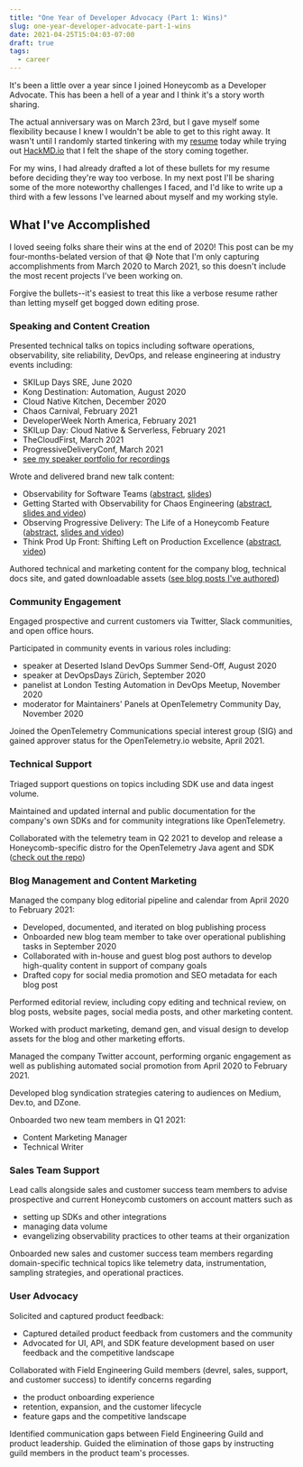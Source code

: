 ```yaml
---
title: "One Year of Developer Advocacy (Part 1: Wins)"
slug: one-year-developer-advocate-part-1-wins
date: 2021-04-25T15:04:03-07:00
draft: true
tags:
  - career
---
```


It's been a little over a year since I joined Honeycomb as a Developer Advocate.
This has been a hell of a year and I think it's a story worth sharing.

<!--more-->

The actual anniversary was on March 23rd, but I gave myself some flexibility
because I knew I wouldn't be able to get to this right away.
It wasn't until I randomly started tinkering with my [resume](/resume/) today
while trying out [HackMD.io](https://hackmd.io)
that I felt the shape of the story coming together.

For my wins, I had already drafted a lot of these bullets for my resume
before deciding they're way too verbose.
In my next post I'll be sharing some of the more noteworthy challenges I faced,
and I'd like to write up a third with a few lessons I've learned about myself
and my working style.

## What I've Accomplished

I loved seeing folks share their wins at the end of 2020!
This post can be my four-months-belated version of that 😅
Note that I'm only capturing accomplishments from March 2020 to March 2021,
so this doesn't include the most recent projects I've been working on.

Forgive the bullets--it's easiest to treat this like a verbose resume
rather than letting myself get bogged down editing prose.

### Speaking and Content Creation

Presented technical talks on topics including software operations,
observability, site reliability, DevOps, and release engineering
at industry events including:

- SKILup Days SRE, June 2020
- Kong Destination: Automation, August 2020
- Cloud Native Kitchen, December 2020
- Chaos Carnival, February 2021
- DeveloperWeek North America, February 2021
- SKILup Day: Cloud Native & Serverless, February 2021
- TheCloudFirst, March 2021
- ProgressiveDeliveryConf, March 2021
- [see my speaker portfolio for recordings](https://speaking.shelbyspees.com)

Wrote and delivered brand new talk content:

- Observability for Software Teams
  ([abstract](https://www.papercall.io/talks/198508),
  [slides](https://speaking.shelbyspees.com/acqPQm/observability-for-software-teams))
- Getting Started with Observability for Chaos Engineering
  ([abstract](https://www.papercall.io/talks/198101),
  [slides and video](https://speaking.shelbyspees.com/CwZDJB/getting-started-with-observability-for-chaos-engineering))
- Observing Progressive Delivery: The Life of a Honeycomb Feature
  ([abstract](https://www.papercall.io/talks/198812),
  [slides and video](https://speaking.shelbyspees.com/pGI1Ba/observing-progressive-delivery-the-life-of-a-honeycomb-feature))
- Think Prod Up Front: Shifting Left on Production Excellence
  ([abstract](https://www.papercall.io/talks/197892),
  [video](https://speaking.shelbyspees.com/Q4FYqW/think-prod-up-front-shifting-left-on-production-excellence))

Authored technical and marketing content for the company blog,
  technical docs site, and gated downloadable assets
  ([see blog posts I've authored](https://honeycomb.io/author/shelby/))

### Community Engagement

Engaged prospective and current customers via Twitter, Slack communities,
and open office hours.

Participated in community events in various roles including:

- speaker at Deserted Island DevOps Summer Send-Off, August 2020
- speaker at DevOpsDays Zürich, September 2020
- panelist at London Testing Automation in DevOps Meetup, November 2020
- moderator for Maintainers' Panels at OpenTelemetry Community Day,
  November 2020

Joined the OpenTelemetry Communications special interest group (SIG)
and gained approver status for the OpenTelemetry.io website, April 2021.

### Technical Support

Triaged support questions on topics including SDK use and data ingest volume.

Maintained and updated internal and public documentation for
the company's own SDKs and for community integrations like OpenTelemetry.

Collaborated with the telemetry team in Q2 2021 to develop and release
a Honeycomb-specific distro for the OpenTelemetry Java agent and SDK
([check out the repo](https://github.com/honeycombio/honeycomb-opentelemetry-java))

### Blog Management and Content Marketing

Managed the company blog editorial pipeline and calendar from April 2020
to February 2021:

- Developed, documented, and iterated on blog publishing process
- Onboarded new blog team member to take over operational publishing tasks
  in September 2020
- Collaborated with in-house and guest blog post authors to develop
  high-quality content in support of company goals
- Drafted copy for social media promotion and SEO metadata for each blog post

Performed editorial review, including copy editing and technical review,
on blog posts, website pages, social media posts, and other marketing content.

Worked with product marketing, demand gen, and visual design
to develop assets for the blog and other marketing efforts.

Managed the company Twitter account, performing organic engagement as well as
publishing automated social promotion from April 2020 to February 2021.

Developed blog syndication strategies catering to audiences on Medium, Dev.to,
and DZone.

Onboarded two new team members in Q1 2021:

- Content Marketing Manager
- Technical Writer

### Sales Team Support

Lead calls alongside sales and customer success team members to advise
prospective and current Honeycomb customers on account matters such as

- setting up SDKs and other integrations
- managing data volume
- evangelizing observability practices to other teams at their organization

Onboarded new sales and customer success team members regarding
domain-specific technical topics like
telemetry data, instrumentation, sampling strategies, and operational practices.

### User Advocacy

Solicited and captured product feedback:

- Captured detailed product feedback from customers and the community
- Advocated for UI, API, and SDK feature development based on user feedback
  and the competitive landscape

Collaborated with Field Engineering Guild members (devrel, sales, support,
and customer success) to identify concerns regarding

- the product onboarding experience
- retention, expansion, and the customer lifecycle
- feature gaps and the competitive landscape

Identified communication gaps between Field Engineering Guild
and product leadership.
Guided the elimination of those gaps by instructing guild members
in the product team's processes.
